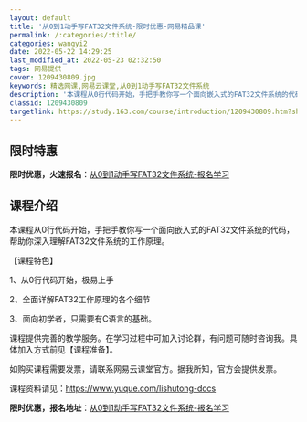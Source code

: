 ```yaml
---
layout: default
title: '从0到1动手写FAT32文件系统-限时优惠-网易精品课'
permalink: /:categories/:title/
categories: wangyi2
date: 2022-05-22 14:29:25
last_modified_at: 2022-05-23 02:32:50
tags: 网易提供
cover: 1209430809.jpg
keywords: 精选网课,网易云课堂,从0到1动手写FAT32文件系统
description: '本课程从0行代码开始，手把手教你写一个面向嵌入式的FAT32文件系统的代码，帮助你深入理解FAT32文件系统的工作原理。'
classid: 1209430809
targetlink: https://study.163.com/course/introduction/1209430809.htm?share=1&shareId=1025206652&utm_campaign=share&utm_medium=iphoneShare&utm_source=&utm_u=1025206652
---
```


## 限时特惠

**限时优惠，火速报名**：[从0到1动手写FAT32文件系统-报名学习](https://study.163.com/course/introduction/1209430809.htm?share=1&shareId=1025206652&utm_campaign=share&utm_medium=iphoneShare&utm_source=&utm_u=1025206652)

## 课程介绍

本课程从0行代码开始，手把手教你写一个面向嵌入式的FAT32文件系统的代码，帮助你深入理解FAT32文件系统的工作原理。



【课程特色】

1、从0行代码开始，极易上手

2、全面详解FAT32工作原理的各个细节

3、面向初学者，只需要有C语言的基础。



课程提供完善的教学服务。在学习过程中可加入讨论群，有问题可随时咨询我。具体加入方式前见【课程准备】。



如购买课程需要发票，请联系网易云课堂官方。据我所知，官方会提供发票。



课程资料请见：https://www.yuque.com/lishutong-docs

**限时优惠，报名地址**：[从0到1动手写FAT32文件系统-报名学习](https://study.163.com/course/introduction/1209430809.htm?share=1&shareId=1025206652&utm_campaign=share&utm_medium=iphoneShare&utm_source=&utm_u=1025206652)

